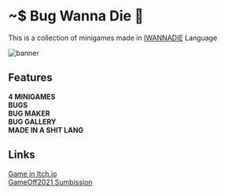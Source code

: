 # ~$ Bug Wanna Die 🐞

This is a collection of minigames made in [IWANNADIE](https://esolangs.org/wiki/IWANNADIE#) Language

![banner](https://imgur.com/nsNHubG.png)

## Features
**4 MINIGAMES** <br>
**BUGS** <br>
**BUG MAKER** <br>
**BUG GALLERY** <br>
**MADE IN A SHIT LANG** <br>

## Links
[Game in Itch.io](https://lajbel.itch.io/bug-wanna-die) <br>
[GameOff2021 Sumbission]()